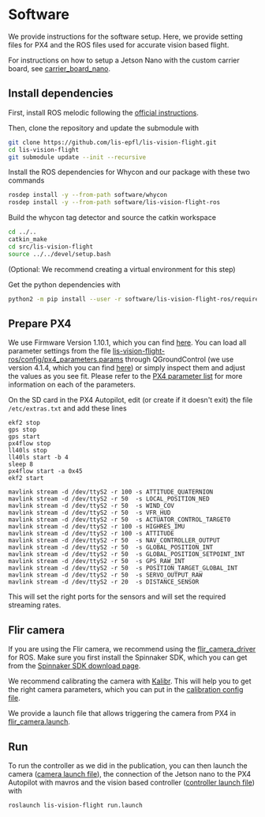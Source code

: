 # Software

We provide instructions for the software setup. Here, we provide setting files for PX4 and the ROS files used for accurate vision based flight.

For instructions on how to setup a Jetson Nano with the custom carrier board, see [carrier_board_nano](./carrier_board_nano/).

## Install dependencies

First, install ROS melodic following the [official instructions](http://wiki.ros.org/melodic/Installation).

Then, clone the repository and update the submodule with
```bash
git clone https://github.com/lis-epfl/lis-vision-flight.git
cd lis-vision-flight
git submodule update --init --recursive
```

Install the ROS dependencies for Whycon and our package with these two commands
```bash
rosdep install -y --from-path software/whycon
rosdep install -y --from-path software/lis-vision-flight-ros
```

Build the whycon tag detector and source the catkin workspace

```bash
cd ../..
catkin_make
cd src/lis-vision-flight
source ../../devel/setup.bash
```

(Optional: We recommend creating a virtual environment for this step)

Get the python dependencies with

```bash
python2 -m pip install --user -r software/lis-vision-flight-ros/requirements.txt
```

## Prepare PX4

We use Firmware Version 1.10.1, which you can find [here](https://github.com/PX4/PX4-Autopilot/releases/tag/v1.10.1). You can load all parameter settings from the file [lis-vision-flight-ros/config/px4_parameters.params](lis-vision-flight-ros/config/px4_parameters.params) through QGroundControl (we use version 4.1.4, which you can find [here](https://github.com/mavlink/qgroundcontrol/releases/tag/v4.1.4)) or simply inspect them and adjust the values as you see fit. Please refer to the [PX4 parameter list](https://docs.px4.io/v1.10/en/advanced_config/parameter_reference.html) for more information on each of the parameters.

On the SD card in the PX4 Autopilot, edit (or create if it doesn't exit) the file `/etc/extras.txt` and add these lines
```
ekf2 stop
gps stop
gps start
px4flow stop
ll40ls stop
ll40ls start -b 4
sleep 8
px4flow start -a 0x45
ekf2 start

mavlink stream -d /dev/ttyS2 -r 100 -s ATTITUDE_QUATERNION
mavlink stream -d /dev/ttyS2 -r 50  -s LOCAL_POSITION_NED
mavlink stream -d /dev/ttyS2 -r 50  -s WIND_COV
mavlink stream -d /dev/ttyS2 -r 50  -s VFR_HUD
mavlink stream -d /dev/ttyS2 -r 50  -s ACTUATOR_CONTROL_TARGET0
mavlink stream -d /dev/ttyS2 -r 100 -s HIGHRES_IMU
mavlink stream -d /dev/ttyS2 -r 100 -s ATTITUDE
mavlink stream -d /dev/ttyS2 -r 50  -s NAV_CONTROLLER_OUTPUT
mavlink stream -d /dev/ttyS2 -r 50  -s GLOBAL_POSITION_INT
mavlink stream -d /dev/ttyS2 -r 50  -s GLOBAL_POSITION_SETPOINT_INT
mavlink stream -d /dev/ttyS2 -r 50  -s GPS_RAW_INT
mavlink stream -d /dev/ttyS2 -r 50  -s POSITION_TARGET_GLOBAL_INT
mavlink stream -d /dev/ttyS2 -r 50  -s SERVO_OUTPUT_RAW
mavlink stream -d /dev/ttyS2 -r 20  -s DISTANCE_SENSOR
```
This will set the right ports for the sensors and will set the required streaming rates.

## Flir camera

If you are using the Flir camera, we recommend using the [flir_camera_driver](https://github.com/ros-drivers/flir_camera_driver) for ROS. Make sure you first install the Spinnaker SDK, which you can get from the [Spinnaker SDK download page](https://www.flir.eu/support-center/iis/machine-vision/downloads/spinnaker-sdk-and-firmware-download/).

We recommend calibrating the camera with [Kalibr](https://github.com/ethz-asl/kalibr). This will help you to get the right camera parameters, which you can put in the [calibration config file](lis-vision-flight-ros/config/19308195.yaml).

We provide a launch file that allows triggering the camera from PX4 in [flir_camera.launch](lis-vision-flight-ros/launch/flir_camera.launch).

## Run

To run the controller as we did in the publication, you can then launch the camera ([camera launch file](lis-vision-flight-ros/launch/flir_camera.launch)), the connection of the Jetson nano to the PX4 Autopilot with mavros and the vision based controller ([controller launch file](lis-vision-flight-ros/launch/vision_gnss_controller.launch)) with

``` bash
roslaunch lis-vision-flight run.launch
```

